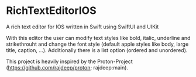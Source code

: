 # RichTextEditorIOS
A rich text editor for IOS written in Swift using SwiftUI and UIKit 

With this editor the user can modify text styles like bold, italic, underline and strikethrouht and change the font style
(default apple styles like body, large title, caption, ...).
Additionally there is a list option (ordered and unordered).

This project is heavily inspired by the Proton-Project (https://github.com/rajdeep/proton; rajdeep:main). 
